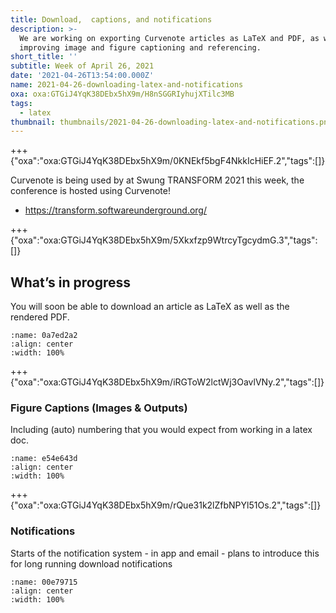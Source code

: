 ```yaml
---
title: Download,  captions, and notifications
description: >-
  We are working on exporting Curvenote articles as LaTeX and PDF, as well as
  improving image and figure captioning and referencing.
short_title: ''
subtitle: Week of April 26, 2021
date: '2021-04-26T13:54:00.000Z'
name: 2021-04-26-downloading-latex-and-notifications
oxa: oxa:GTGiJ4YqK38DEbx5hX9m/H8nSGGRIyhujXTilc3MB
tags:
  - latex
thumbnail: thumbnails/2021-04-26-downloading-latex-and-notifications.png
---
```


+++ {"oxa":"oxa:GTGiJ4YqK38DEbx5hX9m/0KNEkf5bgF4NkkIcHiEF.2","tags":[]}

Curvenote is being used by at Swung TRANSFORM 2021 this week, the conference is hosted using Curvenote!

- <https://transform.softwareunderground.org/>

+++ {"oxa":"oxa:GTGiJ4YqK38DEbx5hX9m/5Xkxfzp9WtrcyTgcydmG.3","tags":[]}

## What’s in progress

You will soon be able to download an article as LaTeX as well as the rendered PDF.

```{figure} images/GTGiJ4YqK38DEbx5hX9m-JvFo7pwuNV8nUvyoAG1h-v1.gif
:name: 0a7ed2a2
:align: center
:width: 100%
```

+++ {"oxa":"oxa:GTGiJ4YqK38DEbx5hX9m/iRGToW2lctWj3OavlVNy.2","tags":[]}

### Figure Captions (Images & Outputs)

Including (auto) numbering that you would expect from working in a latex doc.

```{figure} images/GTGiJ4YqK38DEbx5hX9m-IZ8vjHFZ1MmfzKBh5rdp-v1.png
:name: e54e643d
:align: center
:width: 100%
```

+++ {"oxa":"oxa:GTGiJ4YqK38DEbx5hX9m/rQue31k2lZfbNPYl51Os.2","tags":[]}

### Notifications

Starts of the notification system - in app and email - plans to introduce this for long running download notifications

```{figure} images/GTGiJ4YqK38DEbx5hX9m-9iSCFl4atF1ChpXpPVJJ-v1.gif
:name: 00e79715
:align: center
:width: 100%
```

